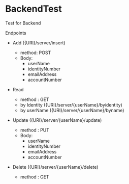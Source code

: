 # BackendTest
Test for Backend

Endpoints 
  - Add ({URI}/server/insert)
    - method: POST
    - Body: 
      - userName
      - identityNumber
      - emailAddress
      - accountNumber
  
  - Read
    - method : GET
    - by Identity ({URI}/server/{userName}/byidentity)
    - by userName ({URI}/server/{userName}/byname)
    
  - Update ({URI}/server/{userName}/update)
    - method : PUT
    - Body: 
      - userName
      - identityNumber
      - emailAddress
      - accountNumber
          
  - Delete ({URI}/server/{userName}/delete)
    - method : GET
    
    
    
  
          
